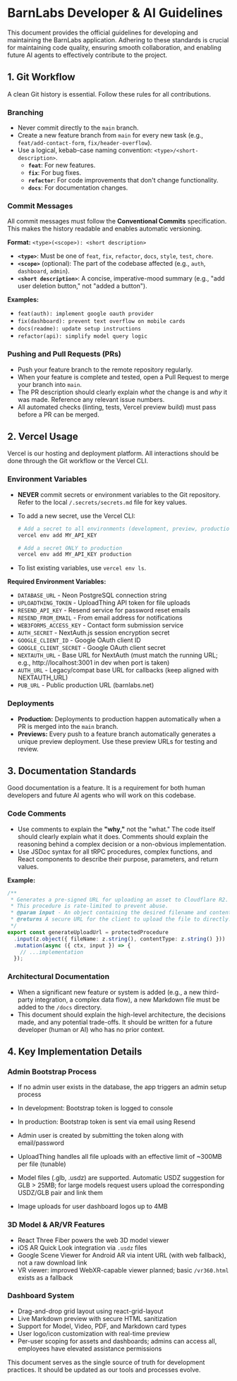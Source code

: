 # BarnLabs Developer & AI Guidelines

This document provides the official guidelines for developing and maintaining the BarnLabs application. Adhering to these standards is crucial for maintaining code quality, ensuring smooth collaboration, and enabling future AI agents to effectively contribute to the project.

## **1. Git Workflow**

A clean Git history is essential. Follow these rules for all contributions.

### **Branching**

- Never commit directly to the `main` branch.
- Create a new feature branch from `main` for every new task (e.g., `feat/add-contact-form`, `fix/header-overflow`).
- Use a logical, kebab-case naming convention: `<type>/<short-description>`.
  - **`feat`**: For new features.
  - **`fix`**: For bug fixes.
  - **`refactor`**: For code improvements that don't change functionality.
  - **`docs`**: For documentation changes.

### **Commit Messages**

All commit messages must follow the **Conventional Commits** specification. This makes the history readable and enables automatic versioning.

**Format:** `<type>(<scope>): <short description>`

- **`<type>`**: Must be one of `feat`, `fix`, `refactor`, `docs`, `style`, `test`, `chore`.
- **`<scope>`** (optional): The part of the codebase affected (e.g., `auth`, `dashboard`, `admin`).
- **`<short description>`**: A concise, imperative-mood summary (e.g., "add user deletion button," not "added a button").

**Examples:**

- `feat(auth): implement google oauth provider`
- `fix(dashboard): prevent text overflow on mobile cards`
- `docs(readme): update setup instructions`
- `refactor(api): simplify model query logic`

### **Pushing and Pull Requests (PRs)**

- Push your feature branch to the remote repository regularly.
- When your feature is complete and tested, open a Pull Request to merge your branch into `main`.
- The PR description should clearly explain _what_ the change is and _why_ it was made. Reference any relevant issue numbers.
- All automated checks (linting, tests, Vercel preview build) must pass before a PR can be merged.

## **2. Vercel Usage**

Vercel is our hosting and deployment platform. All interactions should be done through the Git workflow or the Vercel CLI.

### **Environment Variables**

- **NEVER** commit secrets or environment variables to the Git repository. Refer to the local `/.secrets/secrets.md` file for key values.
- To add a new secret, use the Vercel CLI:

  ```bash
  # Add a secret to all environments (development, preview, production)
  vercel env add MY_API_KEY

  # Add a secret ONLY to production
  vercel env add MY_API_KEY production
  ```

- To list existing variables, use `vercel env ls`.

**Required Environment Variables:**
- `DATABASE_URL` - Neon PostgreSQL connection string
- `UPLOADTHING_TOKEN` - UploadThing API token for file uploads
- `RESEND_API_KEY` - Resend service for password reset emails  
- `RESEND_FROM_EMAIL` - From email address for notifications
- `WEB3FORMS_ACCESS_KEY` - Contact form submission service
- `AUTH_SECRET` - NextAuth.js session encryption secret
- `GOOGLE_CLIENT_ID` - Google OAuth client ID
- `GOOGLE_CLIENT_SECRET` - Google OAuth client secret
- `NEXTAUTH_URL` - Base URL for NextAuth (must match the running URL; e.g., http://localhost:3001 in dev when port is taken)
- `AUTH_URL` - Legacy/compat base URL for callbacks (keep aligned with NEXTAUTH_URL)
- `PUB_URL` - Public production URL (barnlabs.net)

### **Deployments**

- **Production:** Deployments to production happen automatically when a PR is merged into the `main` branch.
- **Previews:** Every push to a feature branch automatically generates a unique preview deployment. Use these preview URLs for testing and review.

## **3. Documentation Standards**

Good documentation is a feature. It is a requirement for both human developers and future AI agents who will work on this codebase.

### **Code Comments**

- Use comments to explain the **"why,"** not the "what." The code itself should clearly explain what it does. Comments should explain the reasoning behind a complex decision or a non-obvious implementation.
- Use JSDoc syntax for all tRPC procedures, complex functions, and React components to describe their purpose, parameters, and return values.

**Example:**

```typescript
/**
 * Generates a pre-signed URL for uploading an asset to Cloudflare R2.
 * This procedure is rate-limited to prevent abuse.
 * @param input - An object containing the desired filename and content type.
 * @returns A secure URL for the client to upload the file to directly.
 */
export const generateUploadUrl = protectedProcedure
  .input(z.object({ fileName: z.string(), contentType: z.string() }))
  .mutation(async ({ ctx, input }) => {
    // ...implementation
  });
```

### **Architectural Documentation**

- When a significant new feature or system is added (e.g., a new third-party integration, a complex data flow), a new Markdown file must be added to the `/docs` directory.
- This document should explain the high-level architecture, the decisions made, and any potential trade-offs. It should be written for a future developer (human or AI) who has no prior context.

## **4. Key Implementation Details**

### **Admin Bootstrap Process**
- If no admin user exists in the database, the app triggers an admin setup process
- In development: Bootstrap token is logged to console
- In production: Bootstrap token is sent via email using Resend
- Admin user is created by submitting the token along with email/password

- UploadThing handles all file uploads with an effective limit of ~300MB per file (tunable)
- Model files (.glb, .usdz) are supported. Automatic USDZ suggestion for GLB > 25MB; for large models request users upload the corresponding USDZ/GLB pair and link them
- Image uploads for user dashboard logos up to 4MB

### **3D Model & AR/VR Features**
- React Three Fiber powers the web 3D model viewer
- iOS AR Quick Look integration via `.usdz` files
- Google Scene Viewer for Android AR via intent URL (with web fallback), not a raw download link
- VR viewer: improved WebXR-capable viewer planned; basic `/vr360.html` exists as a fallback

### **Dashboard System**
- Drag-and-drop grid layout using react-grid-layout
- Live Markdown preview with secure HTML sanitization
- Support for Model, Video, PDF, and Markdown card types
- User logo/icon customization with real-time preview
- Per-user scoping for assets and dashboards; admins can access all, employees have elevated assistance permissions

This document serves as the single source of truth for development practices. It should be updated as our tools and processes evolve.
